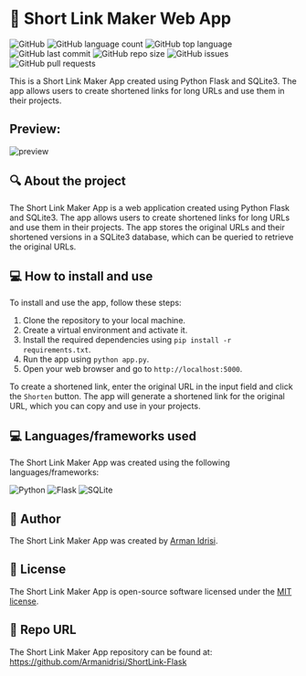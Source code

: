 # 🔗 Short Link Maker Web App

![GitHub](https://img.shields.io/github/license/Armanidrisi/ShortLink-Flask)
![GitHub language count](https://img.shields.io/github/languages/count/Armanidrisi/ShortLink-Flask)
![GitHub top language](https://img.shields.io/github/languages/top/Armanidrisi/ShortLink-Flask)
![GitHub last commit](https://img.shields.io/github/last-commit/Armanidrisi/ShortLink-Flask)
![GitHub repo size](https://img.shields.io/github/repo-size/Armanidrisi/ShortLink-Flask)
![GitHub issues](https://img.shields.io/github/issues/Armanidrisi/ShortLink-Flask)
![GitHub pull requests](https://img.shields.io/github/issues-pr/Armanidrisi/ShortLink-Flask)

This is a Short Link Maker App created using Python Flask and SQLite3. The app allows users to create shortened links for long URLs and use them in their projects.

## Preview:

![preview](https://i.ibb.co/XpJ8hJb/6443cddc7105585c2735be70.jpg)

## 🔍 About the project

The Short Link Maker App is a web application created using Python Flask and SQLite3. The app allows users to create shortened links for long URLs and use them in their projects. The app stores the original URLs and their shortened versions in a SQLite3 database, which can be queried to retrieve the original URLs.

## 💻 How to install and use

To install and use the app, follow these steps:

1. Clone the repository to your local machine.
2. Create a virtual environment and activate it.
3. Install the required dependencies using `pip install -r requirements.txt`.
4. Run the app using `python app.py`.
5. Open your web browser and go to `http://localhost:5000`.

To create a shortened link, enter the original URL in the input field and click the `Shorten` button. The app will generate a shortened link for the original URL, which you can copy and use in your projects.

## 💻 Languages/frameworks used

The Short Link Maker App was created using the following languages/frameworks:

![Python](https://img.shields.io/badge/Python-3.6%2B-blue)
![Flask](https://img.shields.io/badge/Flask-1.1.2-blue)
![SQLite](https://img.shields.io/badge/SQLite-3-blue)

## 👤 Author

The Short Link Maker App was created by [Arman Idrisi](https://github.com/Armanidrisi).

## 📄 License

The Short Link Maker App is open-source software licensed under the [MIT license](https://opensource.org/licenses/MIT).

## 🔗 Repo URL

The Short Link Maker App repository can be found at: https://github.com/Armanidrisi/ShortLink-Flask
